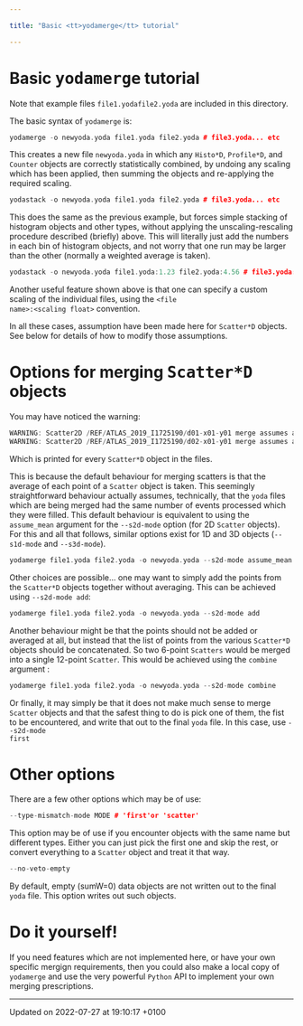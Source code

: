 ```yaml
---

title: "Basic <tt>yodamerge</tt> tutorial"

---
```


# Basic <tt>yodamerge</tt> tutorial



Note that example files <code>file1.yoda</code><code>file2.yoda</code> are included in this directory.

The basic syntax of <code>yodamerge</code> is: 

```cpp
yodamerge -o newyoda.yoda file1.yoda file2.yoda # file3.yoda... etc
```

 This creates a new file <code>newyoda.yoda</code> in which any <code>Histo&#42;D</code>, <code>Profile&#42;D</code>, and <code>Counter</code> objects are correctly statistically combined, by undoing any scaling which has been applied, then summing the objects and re-applying the required scaling.



```cpp
yodastack -o newyoda.yoda file1.yoda file2.yoda # file3.yoda... etc
```

 This does the same as the previous example, but forces simple stacking of histogram objects and other types, without applying the unscaling-rescaling procedure described (briefly) above. This will literally just add the numbers in each bin of histogram objects, and not worry that one run may be larger than the other (normally a weighted average is taken).



```cpp
yodastack -o newyoda.yoda file1.yoda:1.23 file2.yoda:4.56 # file3.yoda:7.89... etc
```

 Another useful feature shown above is that one can specify a custom scaling of the individual files, using the <code>&lt;file name&gt;:&lt;scaling float&gt;</code> convention.

In all these cases, assumption have been made here for <code>Scatter&#42;D</code> objects. See below for details of how to modify those assumptions.


# Options for merging <tt>Scatter*D</tt> objects

You may have noticed the warning: 

```cpp
WARNING: Scatter2D /REF/ATLAS_2019_I1725190/d01-x01-y01 merge assumes asymptotic statistics and equal run sizes
WARNING: Scatter2D /REF/ATLAS_2019_I1725190/d02-x01-y01 merge assumes asymptotic statistics and equal run sizes
```

 Which is printed for every <code>Scatter&#42;D</code> object in the files.

This is because the default behaviour for merging scatters is that the average of each point of a <code>Scatter</code> object is taken. This seemingly straightforward behaviour actually assumes, technically, that the <code>yoda</code> files which are being merged had the same number of events processed which they were filled. This default behaviour is equivalent to using the <code>assume&#95;mean</code> argument for the <code>--s2d-mode</code> option (for 2D <code>Scatter</code> objects). For this and all that follows, similar options exist for 1D and 3D objects (<code>--s1d-mode</code> and <code>--s3d-mode</code>). 

```cpp
yodamerge file1.yoda file2.yoda -o newyoda.yoda --s2d-mode assume_mean
```

 Other choices are possible... one may want to simply add the points from the <code>Scatter&#42;D</code> objects together without averaging. This can be achieved using <code>--s2d-mode add</code>:



```cpp
yodamerge file1.yoda file2.yoda -o newyoda.yoda --s2d-mode add 
```

Another behaviour might be that the points should not be added or averaged at all, but instead that the list of points from the various <code>Scatter&#42;D</code> objects should be concatenated. So two 6-point <code>Scatters</code> would be merged into a single 12-point <code>Scatter</code>. This would be achieved using the <code>combine</code> argument :



```cpp
yodamerge file1.yoda file2.yoda -o newyoda.yoda --s2d-mode combine 
```

Or finally, it may simply be that it does not make much sense to merge <code>Scatter</code> objects and that the safest thing to do is pick one of them, the fist to be encountered, and write that out to the final <code>yoda</code> file. In this case, use <code>--s2d-mode first</code>


# Other options

There are a few other options which may be of use:



```cpp
--type-mismatch-mode MODE # 'first'or 'scatter'
```

 This option may be of use if you encounter objects with the same name but different types. Either you can just pick the first one and skip the rest, or convert everything to a <code>Scatter</code> object and treat it that way.



```cpp
--no-veto-empty       
```

 By default, empty (sumW=0) data objects are not written out to the final <code>yoda</code> file. This option writes out such objects.


# Do it yourself!

If you need features which are not implemented here, or have your own specific mergign requirements, then you could also make a local copy of <code>yodamerge</code> and use the very powerful <code>Python</code> API to implement your own merging prescriptions. 

-------------------------------

Updated on 2022-07-27 at 19:10:17 +0100
